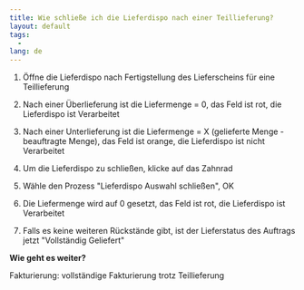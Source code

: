```yaml
---
title: Wie schließe ich die Lieferdispo nach einer Teillieferung?  
layout: default
tags:
  - 
lang: de
---
```


1. Öffne die Lieferdispo nach Fertigstellung des Lieferscheins für eine Teillieferung

1. Nach einer Überlieferung ist die Liefermenge = 0, das Feld ist rot, die Lieferdispo ist Verarbeitet

1. Nach einer Unterlieferung ist die Liefermenge = X (gelieferte Menge - beauftragte Menge), das Feld ist orange, die Lieferdispo ist nicht Verarbeitet

1. Um die Lieferdispo zu schließen, klicke auf das Zahnrad

1. Wähle den Prozess "Lieferdispo Auswahl schließen", OK

1. Die Liefermenge wird auf 0 gesetzt, das Feld ist rot, die Lieferdispo ist Verarbeitet

1. Falls es keine weiteren Rückstände gibt, ist der Lieferstatus des Auftrags jetzt "Vollständig Geliefert"




**Wie geht es weiter?**
  
Fakturierung: vollständige Fakturierung trotz Teillieferung


